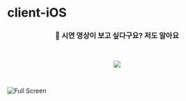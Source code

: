 # client-iOS

<h3 align = "center">💭 시연 영상이 보고 싶다구요? 저도 알아요</h3>

<br />

<p align = "center">
<img src = "https://user-images.githubusercontent.com/61109660/144618109-1bd490af-caf0-48b1-b739-47b7ca540b45.gif"  />
</p>

<br />

![Full Screen](https://user-images.githubusercontent.com/61109660/144618652-9371133f-7ed0-4540-b98f-0f4f5103fda5.png)

